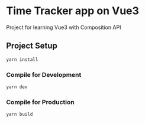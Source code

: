 # Time Tracker app on Vue3

Project for learning Vue3 with Composition API

## Project Setup

```sh
yarn install
```

### Compile for Development

```sh
yarn dev
```

### Compile for Production

```sh
yarn build
```
